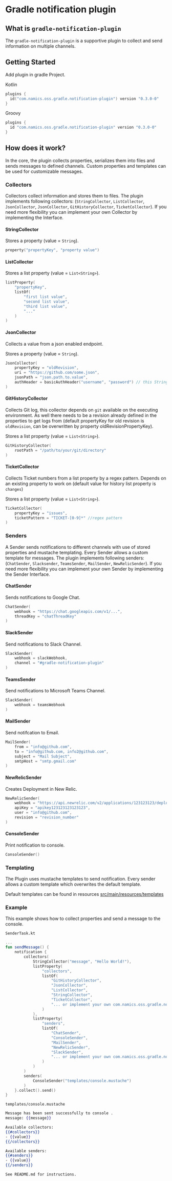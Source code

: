 # Gradle notification plugin
## What is `gradle-notification-plugin`
The `gradle-notification-plugin` is a supportive plugin to collect and send information on multiple channels.
## Getting Started
Add plugin in gradle Project.

Kotlin
```kotlin
plugins {
  id("com.namics.oss.gradle.notification-plugin") version "0.3.0-0"
}
```
Groovy
```Groovy
plugins {
  id "com.namics.oss.gradle.notification-plugin" version "0.3.0-0"
}
```
## How does it work?
In the core, the plugin collects properties, serializes them into files and sends messages to defined channels. Custom properties and templates can be used for customizable messages.
### Collectors
Collectors collect information and stores them to files. The plugin implements following collectors: (`StringCollector`, `ListCollector`, `JsonCollector`, `JsonCollector`, `GitHistoryCollector`, `TicketCollector`). If you need more flexibility you can implement your own Collector by implementing the Interface.
#### StringCollector
Stores a property (value = `String`).
```kotlin
property("propertyKey", "property value")
```
#### ListCollector
Stores a list property (value = `List<String>`).
```kotlin
listProperty(
    "propertyKey",
    listOf(
        "first list value",
        "second list value",
        "third list value",
        "..."
    )
)
```
#### JsonCollector
Collects a value from a json enabled endpoint.

Stores a property (value = `String`).
```kotlin
JsonCollector(
    propertyKey = "oldRevision",
    uri = "https://github.com/some.json",
    jsonPath = "json.path.to.value",
    authHeader = basicAuthHeader("username", "password") // this String will be added to Authorization header, leave empty if no authorization needed
)
```
#### GitHistoryCollector
Collects Git log, this collector depends on `git` available on the executing environment. As well there needs to be a revision already defined in the properties to get logs from (default propertyKey for old revision is `oldRevision`, can be overwritten by property oldRevisionPropertyKey).

Stores a list property (value = `List<String>`).
```kotlin
GitHistoryCollector(
    rootPath = "/path/to/your/git/directory"
)
```
#### TicketCollector
Collects Ticket numbers from a list property by a regex pattern. Depends on an existing property to work on (default value for history list property is `changes`)

Stores a list property (value = `List<String>`).
```kotlin
TicketCollector(
    propertyKey = "issues",
    ticketPattern = "TICKET-[0-9]*" //regex pattern
)
```
### Senders
A Sender sends notifications to different channels with use of stored properties and mustache templating. Every Sender allows a custom template for messages. The plugin implements following senders: (`ChatSender`, `Slacksender`, `TeamsSender`, `MailSender`, `NewRelicSender`). If you need more flexibility you can implement your own Sender by implementing the Sender Interface.
#### ChatSender
Sends notifications to Google Chat.
```kotlin
ChatSender(
    webhook = "https://chat.googleapis.com/v1/...",
    threadKey = "chatThreadKey"
)
```
#### SlackSender
Send notifications to Slack Channel.
```kotlin
SlackSender(
    webhook = slackWebhook,
    channel = "#gradle-notification-plugin"
)
```
#### TeamsSender
Send notifications to Microsoft Teams Channel.
```kotlin
SlackSender(
    webhook = teamsWebhook
)
```
#### MailSender
Send notifcation to Email.
```kotlin
MailSender(
    from = "info@github.com",
    to = "info@github.com, info2@github.com",
    subject = "Mail Subject",
    smtpHost = "smtp.gmail.com"
)
```
#### NewRelicSender
Creates Deployment in New Relic.
```kotlin
NewRelicSender(
    webhook = "https://api.newrelic.com/v2/applications/123123123/deployments.json",
    apiKey = "apikey123123123123123",
    user = "info@github.com",
    revision = "revision_number"
)
```
#### ConsoleSender
Print notification to console.
```kotlin
ConsoleSender()
```
### Templating
The Plugin uses mustache templates to send notification. Every sender allows a custom template which overwrites the default template.

Default templates can be found in resources [src/main/resources/templates](src/main/resources/templates)

### Example
This example shows how to collect properties and send a message to the console.

`SenderTask.kt`
```kotlin
...
fun sendMessage() {
    notification {
        collectors(
            StringCollector("message", "Hello World!"),
            listProperty(
                "collectors",
                listOf(
                    "GitHistoryCollector",
                    "JsonCollector",
                    "ListCollector",
                    "StringCollector",
                    "TicketCollector",
                    "... or implement your own com.namics.oss.gradle.notification.collect.Collector"
                )
            ),
            listProperty(
                "senders",
                listOf(
                    "ChatSender",
                    "ConsoleSender",
                    "MailSender",
                    "NewRelicSender",
                    "SlackSender",
                    "... or implement your own com.namics.oss.gradle.notification.send.Sender"
                )
            )
        )
        senders(
            ConsoleSender("templates/console.mustache")
        )
    }.collect().send()
}
```
`templates/console.mustache`
```mustache
Message has been sent successfully to console .
message: {{message}}

Available collectors:
{{#collectors}}
- {{value}}
{{/collectors}}

Available senders:
{{#senders}}
- {{value}}
{{/senders}}

See README.md for instructions.
```